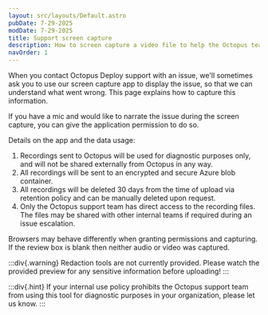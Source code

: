 ```yaml
---
layout: src/layouts/Default.astro
pubDate: 7-29-2025
modDate: 7-29-2025
title: Support screen capture
description: How to screen capture a video file to help the Octopus team resolve issues.
navOrder: 1
---
```


When you contact Octopus Deploy support with an issue, we'll sometimes ask you to use our screen capture app to display the issue, so that we can understand what went wrong. This page explains how to capture this information.

If you have a mic and would like to narrate the issue during the screen capture, you can give the application permission to do so.

Details on the app and the data usage:
1. Recordings sent to Octopus will be used for diagnostic purposes only, and will not be shared externally from Octopus in any way.
2. All recordings will be sent to an encrypted and secure Azure blob container.
3. All recordings will be deleted 30 days from the time of upload via retention policy and can be manually deleted  upon request.
4. Only the Octopus support team has direct access to the recording files. The files may be shared with other internal teams if required during an issue escalation.

Browsers may behave differently when granting permissions and capturing. If the review box is blank then neither audio or video was captured. 

:::div{.warning}
Redaction tools are not currently provided. Please watch the provided preview for any sensitive information before uploading!
:::

:::div{.hint}
If your internal use policy prohibits the Octopus support team from using this tool for diagnostic purposes in your organization, please let us know.
:::
